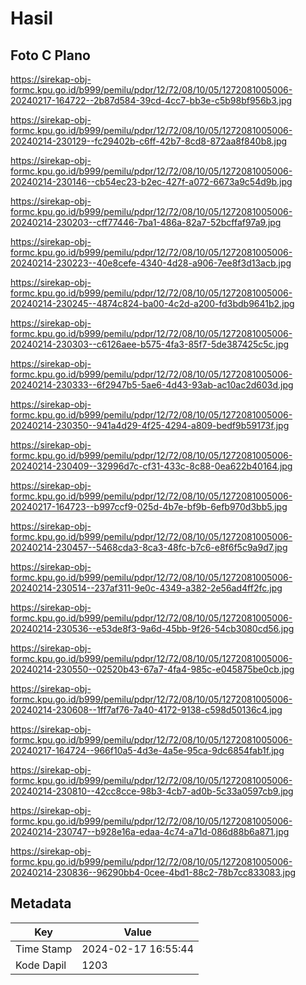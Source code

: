 # Hasil

## Foto C Plano

https://sirekap-obj-formc.kpu.go.id/b999/pemilu/pdpr/12/72/08/10/05/1272081005006-20240217-164722--2b87d584-39cd-4cc7-bb3e-c5b98bf956b3.jpg

https://sirekap-obj-formc.kpu.go.id/b999/pemilu/pdpr/12/72/08/10/05/1272081005006-20240214-230129--fc29402b-c6ff-42b7-8cd8-872aa8f840b8.jpg

https://sirekap-obj-formc.kpu.go.id/b999/pemilu/pdpr/12/72/08/10/05/1272081005006-20240214-230146--cb54ec23-b2ec-427f-a072-6673a9c54d9b.jpg

https://sirekap-obj-formc.kpu.go.id/b999/pemilu/pdpr/12/72/08/10/05/1272081005006-20240214-230203--cff77446-7ba1-486a-82a7-52bcffaf97a9.jpg

https://sirekap-obj-formc.kpu.go.id/b999/pemilu/pdpr/12/72/08/10/05/1272081005006-20240214-230223--40e8cefe-4340-4d28-a906-7ee8f3d13acb.jpg

https://sirekap-obj-formc.kpu.go.id/b999/pemilu/pdpr/12/72/08/10/05/1272081005006-20240214-230245--4874c824-ba00-4c2d-a200-fd3bdb9641b2.jpg

https://sirekap-obj-formc.kpu.go.id/b999/pemilu/pdpr/12/72/08/10/05/1272081005006-20240214-230303--c6126aee-b575-4fa3-85f7-5de387425c5c.jpg

https://sirekap-obj-formc.kpu.go.id/b999/pemilu/pdpr/12/72/08/10/05/1272081005006-20240214-230333--6f2947b5-5ae6-4d43-93ab-ac10ac2d603d.jpg

https://sirekap-obj-formc.kpu.go.id/b999/pemilu/pdpr/12/72/08/10/05/1272081005006-20240214-230350--941a4d29-4f25-4294-a809-bedf9b59173f.jpg

https://sirekap-obj-formc.kpu.go.id/b999/pemilu/pdpr/12/72/08/10/05/1272081005006-20240214-230409--32996d7c-cf31-433c-8c88-0ea622b40164.jpg

https://sirekap-obj-formc.kpu.go.id/b999/pemilu/pdpr/12/72/08/10/05/1272081005006-20240217-164723--b997ccf9-025d-4b7e-bf9b-6efb970d3bb5.jpg

https://sirekap-obj-formc.kpu.go.id/b999/pemilu/pdpr/12/72/08/10/05/1272081005006-20240214-230457--5468cda3-8ca3-48fc-b7c6-e8f6f5c9a9d7.jpg

https://sirekap-obj-formc.kpu.go.id/b999/pemilu/pdpr/12/72/08/10/05/1272081005006-20240214-230514--237af311-9e0c-4349-a382-2e56ad4ff2fc.jpg

https://sirekap-obj-formc.kpu.go.id/b999/pemilu/pdpr/12/72/08/10/05/1272081005006-20240214-230536--e53de8f3-9a6d-45bb-9f26-54cb3080cd56.jpg

https://sirekap-obj-formc.kpu.go.id/b999/pemilu/pdpr/12/72/08/10/05/1272081005006-20240214-230550--02520b43-67a7-4fa4-985c-e045875be0cb.jpg

https://sirekap-obj-formc.kpu.go.id/b999/pemilu/pdpr/12/72/08/10/05/1272081005006-20240214-230608--1ff7af76-7a40-4172-9138-c598d50136c4.jpg

https://sirekap-obj-formc.kpu.go.id/b999/pemilu/pdpr/12/72/08/10/05/1272081005006-20240217-164724--966f10a5-4d3e-4a5e-95ca-9dc6854fab1f.jpg

https://sirekap-obj-formc.kpu.go.id/b999/pemilu/pdpr/12/72/08/10/05/1272081005006-20240214-230810--42cc8cce-98b3-4cb7-ad0b-5c33a0597cb9.jpg

https://sirekap-obj-formc.kpu.go.id/b999/pemilu/pdpr/12/72/08/10/05/1272081005006-20240214-230747--b928e16a-edaa-4c74-a71d-086d88b6a871.jpg

https://sirekap-obj-formc.kpu.go.id/b999/pemilu/pdpr/12/72/08/10/05/1272081005006-20240214-230836--96290bb4-0cee-4bd1-88c2-78b7cc833083.jpg


## Metadata

| Key        | Value               |
| ---------- | ------------------- |
| Time Stamp | 2024-02-17 16:55:44 |
| Kode Dapil | 1203                |



